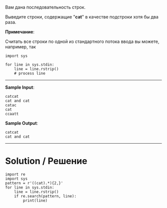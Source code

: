 Вам дана последовательность строк.

Выведите строки, содержащие "**cat**" в качестве подстроки хотя бы два раза.

**Примечание**:

Считать все строки по одной из стандартного потока ввода вы можете, например, так

```
import sys

for line in sys.stdin:
    line = line.rstrip()
    # process line
```

---

**Sample Input**:

```
catcat
cat and cat
catac
cat
ccaatt
```

**Sample Output**:

```
catcat
cat and cat
```

---

# Solution / Решение

```
import re
import sys
pattern = r'((cat).*){2,}'
for line in sys.stdin:
    line = line.rstrip()
    if re.search(pattern, line):
        print(line)
```
